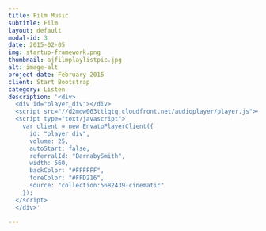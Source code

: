 ```yaml
---
title: Film Music
subtitle: Film
layout: default
modal-id: 3
date: 2015-02-05
img: startup-framework.png
thumbnail: ajfilmplaylistpic.jpg
alt: image-alt
project-date: February 2015
client: Start Bootstrap
category: Listen
description: '<div>
  <div id="player_div"></div>
  <script src="//d2mdw063ttlqtq.cloudfront.net/audioplayer/player.js"></script>
  <script type="text/javascript">
    var client = new EnvatoPlayerClient({
      id: "player_div", 
      volume: 25, 
      autoStart: false, 
      referralId: "BarnabySmith", 
      width: 560, 
      backColor: "#FFFFFF", 
      foreColor: "#FFD216", 
      source: "collection:5682439-cinematic"  
    });
  </script>
  </div>'

---
```

